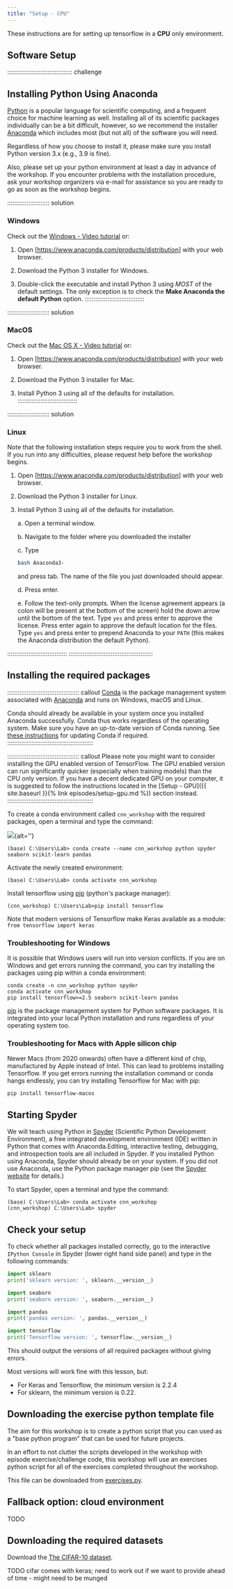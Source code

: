 ```yaml
---
title: "Setup - CPU"
---
```


These instructions are for setting up tensorflow in a **CPU** only environment.

## Software Setup

::::::::::::::::::::::::::::::::::::: challenge
## Installing Python Using Anaconda

[Python] is a popular language for scientific computing, and a frequent choice for machine learning as well. Installing all of its scientific packages individually can be a bit difficult, however, so we recommend the installer [Anaconda] which includes most (but not all) of the software you will need.

Regardless of how you choose to install it, please make sure you install Python version 3.x (e.g., 3.9 is fine).

Also, please set up your python environment at least a day in advance of the workshop. If you encounter problems with the installation procedure, ask your workshop organizers via e-mail for assistance so you are ready to go as soon as the workshop begins.

:::::::::::::::::::::::: solution
### Windows

Check out the [Windows - Video tutorial] or:

1. Open [https://www.anaconda.com/products/distribution] with your web browser.

2. Download the Python 3 installer for Windows.

3. Double-click the executable and install Python 3 using _MOST_ of the default settings. The only exception is to check the **Make Anaconda the default Python** option.
::::::::::::::::::::::::::::::::::

:::::::::::::::::::::::: solution
### MacOS

Check out the [Mac OS X - Video tutorial] or:

1. Open [https://www.anaconda.com/products/distribution] with your web browser.

2. Download the Python 3 installer for Mac.

3. Install Python 3 using all of the defaults for installation.
::::::::::::::::::::::::::::::::::

:::::::::::::::::::::::: solution 
### Linux

Note that the following installation steps require you to work from the shell.
If you run into any difficulties, please request help before the workshop begins.

1.  Open [https://www.anaconda.com/products/distribution] with your web browser.

2.  Download the Python 3 installer for Linux.

3.  Install Python 3 using all of the defaults for installation.

    a.  Open a terminal window.

    b.  Navigate to the folder where you downloaded the installer

    c.  Type

    ```bash
    bash Anaconda3-
    ```

    and press tab.  The name of the file you just downloaded should appear.

    d.  Press enter.

    e.  Follow the text-only prompts.  When the license agreement appears (a colon
        will be present at the bottom of the screen) hold the down arrow until the
        bottom of the text. Type `yes` and press enter to approve the license. Press
        enter again to approve the default location for the files. Type `yes` and
        press enter to prepend Anaconda to your `PATH` (this makes the Anaconda
        distribution the default Python).

:::::::::::::::::::::::::::::::::: 
::::::::::::::::::::::::::::::::::::::::::::::::

## Installing the required packages

::::::::::::::::::::::::::::::::::::::::: callout
[Conda] is the package management system associated with [Anaconda] and runs on Windows, macOS and Linux.

Conda should already be available in your system once you installed Anaconda successfully. Conda thus works regardless of the operating system. Make sure you have an up-to-date version of Conda running. See [these instructions] for updating Conda if required.
:::::::::::::::::::::::::::::::::::::::::::::::::

::::::::::::::::::::::::::::::::::::::::: callout
Please note you might want to consider installing the GPU enabled version of TensorFlow.  The GPU enabled version can run significantly quicker (especially when training models) than the CPU only version.  If you have a decent dedicated GPU on your computer, it is suggested to follow the instructions located in the [Setup - GPU]({{ site.baseurl }}{% link episodes/setup-gpu.md %}) section instead.
:::::::::::::::::::::::::::::::::::::::::::::::::

To create a conda environment called `cnn_workshop` with the required packages, open a terminal and type the command:

![](fig/00Setup.png){alt=''}

```code
(base) C:\Users\Lab> conda create --name cnn_workshop python spyder seaborn scikit-learn pandas
```

Activate the newly created environment:

```code
(base) C:\Users\Lab> conda activate cnn_workshop
```

Install tensorflow using [pip] (python's package manager):

```code
(cnn_workshop) C:\Users\Lab>pip install tensorflow
```

Note that modern versions of Tensorflow make Keras available as a module: `from tensorflow import keras`


### Troubleshooting for Windows

It is possible that Windows users will run into version conflicts. If you are on Windows and get errors running the command, you can try installing the packages using pip within a conda environment:

```code
conda create -n cnn_workshop python spyder
conda activate cnn_workshop
pip install tensorflow>=2.5 seaborn scikit-learn pandas
```

[pip] is the package management system for Python software packages.
It is integrated into your local Python installation and runs regardless of your operating system too.

### Troubleshooting for Macs with Apple silicon chip

Newer Macs (from 2020 onwards) often have a different kind of chip, manufactured by Apple instead of Intel. This can lead to problems installing Tensorflow.
If you get errors running the installation command or conda hangs endlessly, you can try installing Tensorflow for Mac with pip:

```conda
pip install tensorflow-macos
```

## Starting Spyder

We will teach using Python in [Spyder] (Scientific Python Development Environment), a free integrated development environment (IDE) written in Python that comes with Anaconda.Editing, interactive testing, debugging, and introspection tools are all included in Spyder. If you installed Python using Anaconda, Spyder should already be on your system. If you did not use Anaconda, use the Python package manager pip (see the [Spyder website] for details.)

To start Spyder, open a terminal and type the command:

```conda
(base) C:\Users\Lab> conda activate cnn_workshop
(cnn_workshop) C:\Users\Lab> spyder
```

## Check your setup

To check whether all packages installed correctly, go to the interactive `IPython Console` in Spyder (lower right hand side panel) and type in the following commands:

```python
import sklearn
print('sklearn version: ', sklearn.__version__)

import seaborn
print('seaborn version: ', seaborn.__version__)

import pandas
print('pandas version: ', pandas.__version__)

import tensorflow
print('Tensorflow version: ', tensorflow.__version__)
```

This should output the versions of all required packages without giving errors. 

Most versions will work fine with this lesson, but:

- For Keras and Tensorflow, the minimum version is 2.2.4
- For sklearn, the minimum version is 0.22.

## Downloading the exercise python template file

The aim for this workshop is to create a python script that you can used as a "base python program" that can be used for future projects.

In an effort to not clutter the scripts developed in the workshop with episode exercise/challenge code, this workshop will use an exercises python script for all of the exercises completed throughout the workshop.

This file can be downloaded from [exercises.py](episodes/scripts/exercises.py).


## Fallback option: cloud environment

TODO

## Downloading the required datasets

Download the [The CIFAR-10 dataset].

TODO cifar comes with keras; need to work out if we want to provide ahead of time - might need to be munged

<!-- Collect your link references at the bottom of your document -->

[Conda]: https://docs.conda.io/projects/conda/en/latest/
[Anaconda]: https://www.anaconda.com/products/individual
[anaconda-distribution]: https://www.anaconda.com/products/distribution
[Spyder]: https://www.spyder-ide.org/
[Spyder website]: https://docs.spyder-ide.org/current/installation.html
[python]: https://python.org
[Mac OS X - Video tutorial]: https://www.youtube.com/watch?v=TcSAln46u9U
[Windows - Video tutorial]: https://www.youtube.com/watch?v=xxQ0mzZ8UvA
[The CIFAR-10 dataset]: https://www.cs.toronto.edu/~kriz/cifar.html
[pip]: (https://pip.pypa.io/en/stable/)
[these instructions]: https://docs.anaconda.com/anaconda/install/update-version/
[Google colab]: https://colab.research.google.com/

